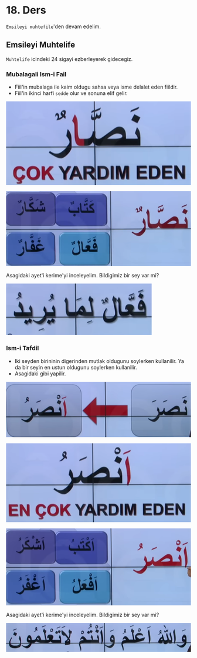 # 18. Ders

`Emsileyi muhtefile`'den devam edelim.

## Emsileyi Muhtelife

`Muhtelife` icindeki 24 sigayi ezberleyerek gidecegiz.

### Mubalagali Ism-i Fail

- Fiil'in mubalaga ile kaim oldugu sahsa veya isme delalet eden fiildir.
- Fiil'in ikinci harfi `sedde` olur ve sonuna elif gelir.

![](../../_media/2022-12-03-20-51-17.png)

![](../../_media/2022-12-03-20-54-01.png)

Asagidaki ayet'i kerime'yi inceleyelim. Bildigimiz bir sey var mi?

![](../../_media/2022-12-03-20-55-31.png)

### Ism-i Tafdil

- Iki seyden birininin digerinden mutlak oldugunu soylerken kullanilir. Ya da bir seyin en ustun oldugunu soylerken kullanilir.
- Asagidaki gibi yapilir.

![](../../_media/2022-12-03-20-59-47.png)

![](../../_media/2022-12-03-20-57-44.png)

![](../../_media/2022-12-03-21-00-01.png)

Asagidaki ayet'i kerime'yi inceleyelim. Bildigimiz bir sey var mi?

![](../../_media/2022-12-03-21-00-43.png)
